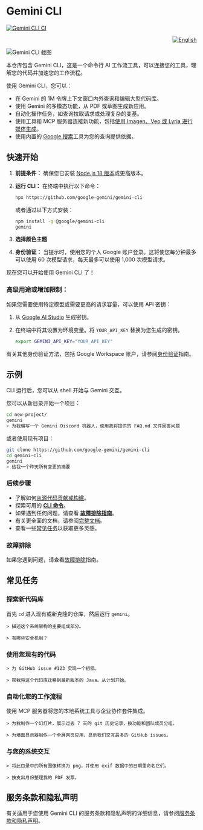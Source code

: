 # Gemini CLI

[![Gemini CLI CI](https://github.com/google-gemini/gemini-cli/actions/workflows/ci.yml/badge.svg)](https://github.com/google-gemini/gemini-cli/actions/workflows/ci.yml)

<p align="right">
  <a href="README.md">
    <img src="https://img.shields.io/badge/-English-blue?style=for-the-badge&logo=googletranslate&logoColor=white" alt="English" />
  </a>
</p>

![Gemini CLI 截图](./docs/assets/gemini-screenshot.png)

本仓库包含 Gemini CLI，这是一个命令行 AI 工作流工具，可以连接您的工具，理解您的代码并加速您的工作流程。

使用 Gemini CLI，您可以：

- 在 Gemini 的 1M 令牌上下文窗口内外查询和编辑大型代码库。
- 使用 Gemini 的多模态功能，从 PDF 或草图生成新应用。
- 自动化操作任务，如查询拉取请求或处理复杂的变基。
- 使用工具和 MCP 服务器连接新功能，包括[使用 Imagen、Veo 或 Lyria 进行媒体生成](https://github.com/GoogleCloudPlatform/vertex-ai-creative-studio/tree/main/experiments/mcp-genmedia)。
- 使用内置的 [Google 搜索](https://ai.google.dev/gemini-api/docs/grounding)工具为您的查询提供依据。

## 快速开始

1. **前提条件：** 确保您已安装 [Node.js 18 版本](https://nodejs.org/en/download)或更高版本。
2. **运行 CLI：** 在终端中执行以下命令：

   ```bash
   npx https://github.com/google-gemini/gemini-cli
   ```

   或者通过以下方式安装：

   ```bash
   npm install -g @google/gemini-cli
   gemini
   ```

3. **选择颜色主题**
4. **身份验证：** 当提示时，使用您的个人 Google 账户登录。这将使您每分钟最多可以使用 60 次模型请求，每天最多可以使用 1,000 次模型请求。

现在您可以开始使用 Gemini CLI 了！

### 高级用途或增加限制：

如果您需要使用特定模型或需要更高的请求容量，可以使用 API 密钥：

1. 从 [Google AI Studio](https://aistudio.google.com/apikey) 生成密钥。
2. 在终端中将其设置为环境变量。将 `YOUR_API_KEY` 替换为您生成的密钥。

   ```bash
   export GEMINI_API_KEY="YOUR_API_KEY"
   ```

有关其他身份验证方法，包括 Google Workspace 账户，请参阅[身份验证](./docs/cli/authentication.md)指南。

## 示例

CLI 运行后，您可以从 shell 开始与 Gemini 交互。

您可以从新目录开始一个项目：

```sh
cd new-project/
gemini
> 为我编写一个 Gemini Discord 机器人，使用我将提供的 FAQ.md 文件回答问题
```

或者使用现有项目：

```sh
git clone https://github.com/google-gemini/gemini-cli
cd gemini-cli
gemini
> 给我一个昨天所有变更的摘要
```

### 后续步骤

- 了解如何[从源代码贡献或构建](./CONTRIBUTING.md)。
- 探索可用的 **[CLI 命令](./docs/cli/commands.md)**。
- 如果遇到任何问题，请查看 **[故障排除指南](./docs/troubleshooting.md)**。
- 有关更全面的文档，请参阅[完整文档](./docs/index.md)。
- 查看一些[常见任务](#常见任务)以获取更多灵感。

### 故障排除

如果您遇到问题，请查看[故障排除](docs/troubleshooting.md)指南。

## 常见任务

### 探索新代码库

首先 `cd` 进入现有或新克隆的仓库，然后运行 `gemini`。

```text
> 描述这个系统架构的主要组成部分。
```

```text
> 有哪些安全机制？
```

### 使用您现有的代码

```text
> 为 GitHub issue #123 实现一个初稿。
```

```text
> 帮我将这个代码库迁移到最新版本的 Java。从计划开始。
```

### 自动化您的工作流程

使用 MCP 服务器将您的本地系统工具与企业协作套件集成。

```text
> 为我制作一个幻灯片，展示过去 7 天的 git 历史记录，按功能和团队成员分组。
```

```text
> 为墙面显示器制作一个全屏网页应用，显示我们交互最多的 GitHub issues。
```

### 与您的系统交互

```text
> 将此目录中的所有图像转换为 png，并使用 exif 数据中的日期重命名它们。
```

```text
> 按支出月份整理我的 PDF 发票。
```

## 服务条款和隐私声明

有关适用于您使用 Gemini CLI 的服务条款和隐私声明的详细信息，请参阅[服务条款和隐私声明](./docs/tos-privacy.md)。 